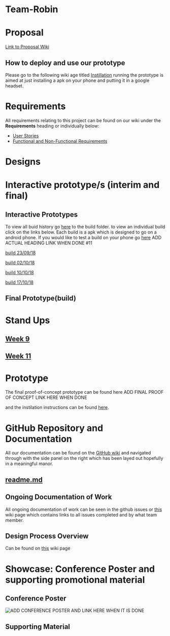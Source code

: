 # Team-Robin
# Proposal
[Link to Proposal Wiki](https://github.com/deco3500-2018/Team-Robin/wiki/Proposal)

## How to deploy and use our prototype
Please go to the following wiki age titled [Instillation](https://github.com/deco3500-2018/Team-Robin/wiki/Installation)
running the prototype is aimed at just installing a apk on your phone and putting it in a google headset.

# Requirements
All requirements relating to this project can be found on our wiki under the **Requirements** heading or individually below:
 - [User Stories](https://github.com/deco3500-2018/Team-Robin/wiki/User-Stories)
 - [Functional and Non-Functional Requirements](https://github.com/deco3500-2018/Team-Robin/wiki/Functional-and-Non-Functional)
# Designs
# Interactive prototype/s (interim and final)
## Interactive Prototypes
To view all buid history go [here](https://github.com/deco3500-2018/Team-Robin/tree/master/Builds) to the build folder. to view an individual build click on the links below. Each build is a apk which is designed to go on a android phone. If you would like to test a build on your phone go [here](https://github.com/deco3500-2018/Team-Robin/wiki/Installation) ADD ACTUAL HEADING LINK WHEN DONE #11
  
  
[build 23/09/18](https://github.com/deco3500-2018/Team-Robin/blob/master/Builds/23-09-18%20-%20build.apk)
 
 
[build 02/10/18](https://github.com/deco3500-2018/Team-Robin/blob/master/Builds/02-10-18-build.apk)


[build 10/10/18](https://github.com/deco3500-2018/Team-Robin/blob/master/Builds/10-10-18%20build.apk)

[build 17/10/18](https://github.com/deco3500-2018/Team-Robin/blob/master/Builds/17-10-18%20build.apk)
## Final Prototype(build)
# Stand Ups
## [Week 9](https://github.com/deco3500-2018/Team-Robin/wiki/Stand-Up-Week-9)
## [Week 11](https://github.com/deco3500-2018/Team-Robin/wiki/Stand-Up-Week-11)
# Prototype
The final proof-of-concept prototype can be found here ADD FINAL PROOF OF CONCEPT LINK HERE WHEN DONE

and the instilation instructions can be found [here](https://github.com/deco3500-2018/Team-Robin/wiki/Installation).
  
# GitHub Repository and Documentation
All our documentation can be found on the [GitHub wiki](https://github.com/deco3500-2018/Team-Robin/wiki) and navigated through with the side panel on the right which has been layed out hopefully in a meaningful manor.
## [readme.md](https://github.com/deco3500-2018/Team-Robin/blob/master/README.md)

## Ongoing Documentation of Work
All ongoing documentation of work can be seen in the github issues or [this](https://github.com/deco3500-2018/Team-Robin/wiki/Ongoing-Documentation-of-Work) wiki page which contains links to all issues completed and by what team member.

## Design Process Overview
Can be found on [this]() wiki page
# Showcase: Conference Poster and supporting promotional material
## Conference Poster
![ADD CONFERENCE POSTER AND LINK HERE WHEN IT IS DONE]()

## Supporting Material
